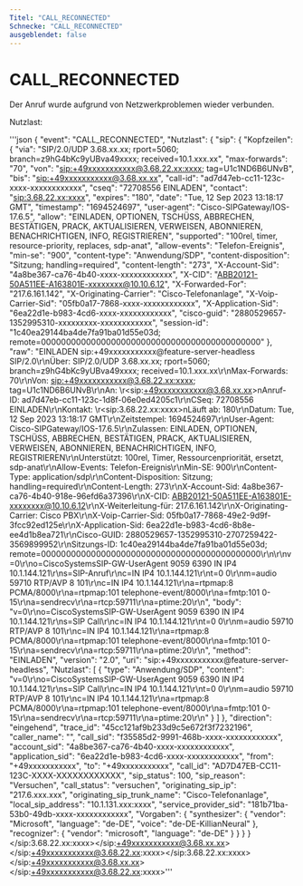 ```yaml
---
Titel: "CALL_RECONNECTED"
Schnecke: "CALL_RECONNECTED"
ausgeblendet: false
---
```


# CALL_RECONNECTED

Der Anruf wurde aufgrund von Netzwerkproblemen wieder verbunden.

Nutzlast:

'''json
{
  "event": "CALL_RECONNECTED",
  "Nutzlast": {
    "sip": {
      "Kopfzeilen": {
        "via": "SIP/2.0/UDP 3.68.xx.xx; rport=5060; branch=z9hG4bKc9yUBva49xxxx; received=10.1.xxx.xx",
        "max-forwards": "70",
        "von": "<sip:+49xxxxxxxxxxx@3.68.22.xx:xxxx>; tag=U1c1ND6B6UNvB",
        "bis": "<sip:+49xxxxxxxxxxx@3.68.xx.xx>",
        "call-id": "ad7d47eb-cc11-123c-xxxx-xxxxxxxxxxxx",
        "cseq": "72708556 EINLADEN",
        "contact": "<sip:3.68.22.xx:xxxx>",
        "expires": "180",
        "date": "Tue, 12 Sep 2023 13:18:17 GMT",
        "timestamp": "1694524697",
        "user-agent": "Cisco-SIPGateway/IOS-17.6.5",
        "allow": "EINLADEN, OPTIONEN, TSCHÜSS, ABBRECHEN, BESTÄTIGEN, PRACK, AKTUALISIEREN, VERWEISEN, ABONNIEREN, BENACHRICHTIGEN, INFO, REGISTRIEREN",
        "supported": "100rel, timer, resource-priority, replaces, sdp-anat",
        "allow-events": "Telefon-Ereignis",
        "min-se": "900",
        "content-type": "Anwendung/SDP",
        "content-disposition": "Sitzung; handling=required",
        "content-length": "273",
        "X-Account-Sid": "4a8be367-ca76-4b40-xxxx-xxxxxxxxxxxx",
        "X-CID": "ABB20121-50A511EE-A163801E-xxxxxxxx@10.10.6.12",
        "X-Forwarded-For": "217.6.161.142",
        "X-Originating-Carrier": "Cisco-Telefonanlage",
        "X-Voip-Carrier-Sid": "05fb0a17-7868-xxxx-xxxxxxxxxxxx",
        "X-Application-Sid": "6ea22d1e-b983-4cd6-xxxx-xxxxxxxxxxxx",
        "cisco-guid": "2880529657-1352995310-xxxxxxxxx-xxxxxxxxxxxx",
        "session-id": "1c40ea29144ba4de7fa91ba01d55e03d; remote=00000000000000000000000000000000000000000000"
      },
      "raw": "EINLADEN sip:+49xxxxxxxxxxx@feature-server-headless SIP/2.0\r\nÜber: SIP/2.0/UDP 3.68.xx.xx; rport=5060; branch=z9hG4bKc9yUBva49xxxx; received=10.1.xxx.xx\r\nMax-Forwards: 70\r\nVon: <sip:+49xxxxxxxxxxx@3.68.22.xx:xxxx>; tag=U1c1ND6B6UNvB\r\nAn: \r\<sip:+49xxxxxxxxxxx@3.68.xx.xx>nAnruf-ID: ad7d47eb-cc11-123c-1d8f-06e0ed4205c1\r\nCSeq: 72708556 EINLADEN\r\nKontakt: \r\<sip:3.68.22.xx:xxxx>nLäuft ab: 180\r\nDatum: Tue, 12 Sep 2023 13:18:17 GMT\r\nZeitstempel: 1694524697\r\nUser-Agent: Cisco-SIPGateway/IOS-17.6.5\r\nZulassen: EINLADEN, OPTIONEN, TSCHÜSS, ABBRECHEN, BESTÄTIGEN, PRACK, AKTUALISIEREN, VERWEISEN, ABONNIEREN, BENACHRICHTIGEN, INFO, REGISTRIEREN\r\nUnterstützt:  100rel, Timer, Ressourcenpriorität, ersetzt, sdp-anat\r\nAllow-Events: Telefon-Ereignis\r\nMin-SE: 900\r\nContent-Type: application/sdp\r\nContent-Disposition: Sitzung; handling=required\r\nContent-Length: 273\r\nX-Account-Sid: 4a8be367-ca76-4b40-918e-96efd6a37396\r\nX-CID: ABB20121-50A511EE-A163801E-xxxxxxxx@10.10.6.12\r\nX-Weiterleitung-für: 217.6.161.142\r\nX-Originating-Carrier: Cisco PBX\r\nX-Voip-Carrier-Sid: 05fb0a17-7868-49e2-9d9f-3fcc92ed125e\r\nX-Application-Sid: 6ea22d1e-b983-4cd6-8b8e-ee4d1b8ea721\r\nCisco-GUID: 2880529657-1352995310-2707259422-3569899952\r\nSitzungs-ID: 1c40ea29144ba4de7fa91ba01d55e03d;  remote=00000000000000000000000000000000000000000000\r\n\r\nv=0\r\no=CiscoSystemsSIP-GW-UserAgent 9059 6390 IN IP4 10.1.144.121\r\ns=SIP-Anruf\r\nc=IN IP4 10.1.144.121\r\nt=0 0\r\nm=audio 59710 RTP/AVP 8 101\r\nc=IN IP4 10.1.144.121\r\na=rtpmap:8 PCMA/8000\r\na=rtpmap:101 telephone-event/8000\r\na=fmtp:101 0-15\r\na=sendrecv\r\na=rtcp:59711\r\na=ptime:20\r\n",
      "body": "v=0\r\no=CiscoSystemsSIP-GW-UserAgent 9059 6390 IN IP4 10.1.144.121\r\ns=SIP Call\r\nc=IN IP4 10.1.144.121\r\nt=0 0\r\nm=audio 59710 RTP/AVP 8 101\r\nc=IN IP4 10.1.144.121\r\na=rtpmap:8 PCMA/8000\r\na=rtpmap:101 telephone-event/8000\r\na=fmtp:101 0-15\r\na=sendrecv\r\na=rtcp:59711\r\na=ptime:20\r\n",
      "method": "EINLADEN",
      "version": "2.0",
      "uri": "sip:+49xxxxxxxxxxx@feature-server-headless",
      "Nutzlast": [
        {
          "type": "Anwendung/SDP",
          "content": "v=0\r\no=CiscoSystemsSIP-GW-UserAgent 9059 6390 IN IP4 10.1.144.121\r\ns=SIP Call\r\nc=IN IP4 10.1.144.121\r\nt=0 0\r\nm=audio 59710 RTP/AVP 8 101\r\nc=IN IP4 10.1.144.121\r\na=rtpmap:8 PCMA/8000\r\na=rtpmap:101 telephone-event/8000\r\na=fmtp:101 0-15\r\na=sendrecv\r\na=rtcp:59711\r\na=ptime:20\r\n"
        }
      ]
    },
    "direction": "eingehend",
    "trace_id": "45cc121af9b233d9c5e672f3f7232196",
    "caller_name": "",
    "call_sid": "f35585d2-9991-468b-xxxx-xxxxxxxxxxxx",
    "account_sid": "4a8be367-ca76-4b40-xxxx-xxxxxxxxxxxx",
    "application_sid": "6ea22d1e-b983-4cd6-xxxx-xxxxxxxxxxxx",
    "from": "+49xxxxxxxxxxx",
    "to": "+49xxxxxxxxxxx",
    "call_id": "AD7D47EB-CC11-123C-XXXX-XXXXXXXXXXXX",
    "sip_status": 100,
    "sip_reason": "Versuchen",
    "call_status": "versuchen",
    "originating_sip_ip": "217.6.xxx.xxx",
    "originating_sip_trunk_name": "Cisco-Telefonanlage",
    "local_sip_address": "10.1.131.xxx:xxxx",
    "service_provider_sid": "181b71ba-53b0-49db-xxxx-xxxxxxxxxxxx",
    "Vorgaben": {
      "synthesizer": {
        "vendor": "Microsoft",
        "language": "de-DE",
        "voice": "de-DE-KillianNeural"
      },
      "recognizer": { "vendor": "microsoft", "language": "de-DE" }
    }
  }
}
</sip:3.68.22.xx:xxxx></sip:+49xxxxxxxxxxx@3.68.xx.xx></sip:+49xxxxxxxxxxx@3.68.22.xx:xxxx></sip:3.68.22.xx:xxxx></sip:+49xxxxxxxxxxx@3.68.xx.xx></sip:+49xxxxxxxxxxx@3.68.22.xx:xxxx>'''